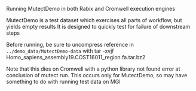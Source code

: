 Running MutectDemo in both Rabix and Cromwell execution engines

MutectDemo is a test dataset which exercises all parts of workflow, but yields empty results
It is designed to quickly test for failure of downstream steps

Before running, be sure to uncompress reference in `../demo_data/MutectDemo-data` with
    tar -xvjf Homo_sapiens_assembly19.COST16011_region.fa.tar.bz2

Note that this dies on Cromwell with a python library not found error at conclusion of mutect run.
  This occurs only for MutectDemo, so may have something to do with running test data on MGI
